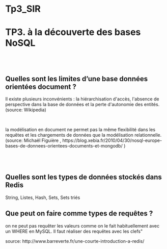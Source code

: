 # Tp3_SIR
<h1> TP3. à la découverte des bases NoSQL </h1>
<br>
<br>
<h2> Quelles sont les limites d’une base données orientées document ? </h2>

<p>Il existe plusieurs inconvénients : la hiérarchisation d'accès, l'absence de perspective dans la base de données et la perte d'autonomie des entités. (source: Wikipedia) </p>
<br>
<p>la modélisation en document ne permet pas la même flexibilité dans les requêtes et les chargements de données que la modélisation relationnelle. (source: Michaël Figuière , https://blog.xebia.fr/2010/04/30/nosql-europe-bases-de-donnees-orientees-documents-et-mongodb/ )</p>

<br>
<br>

<h2> Quelles sont les types de données stockés dans Redis </h2>
<p> String, Listes, Hash, Sets, Sets triés </p>

<h2> Que peut on faire comme types de requêtes ? </h2>
<p> on ne peut pas requêter les valeurs comme on le fait habituellement avec un WHERE en MySQL. Il faut réaliser des requêtes avec les clefs"</p> 

<p> source: http://www.barreverte.fr/une-courte-introduction-a-redis/ </p>

